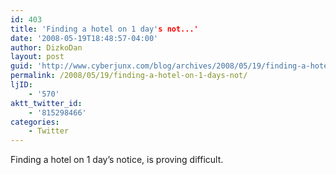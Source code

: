 ```yaml
---
id: 403
title: 'Finding a hotel on 1 day's not...'
date: '2008-05-19T18:48:57-04:00'
author: DizkoDan
layout: post
guid: 'http://www.cyberjunx.com/blog/archives/2008/05/19/finding-a-hotel-on-1-days-not/'
permalink: /2008/05/19/finding-a-hotel-on-1-days-not/
ljID:
    - '570'
aktt_twitter_id:
    - '815298466'
categories:
    - Twitter
---
```


Finding a hotel on 1 day’s notice, is proving difficult.